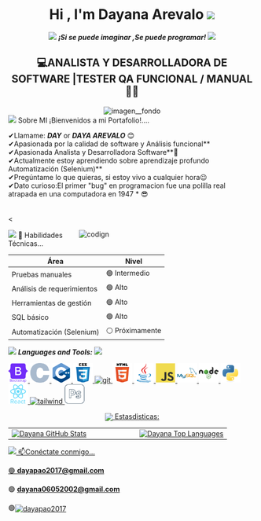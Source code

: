 <div id="header"align="center">
<h1 align="center"><b>Hi , I'm Dayana Arevalo </b><img src="https://media.giphy.com/media/hvRJCLFzcasrR4ia7z/giphy.gif" width="35"></h1>
<img src="https://media.giphy.com/media/gH3LO09IOiZIqePwv9/giphy.gif" width="50" /> <b><i align="center"> ¡Si se puede imaginar ,Se puede programar!</i></b> <img src="https://media.giphy.com/media/qjqUcgIyRjsl2/giphy.gif" width="50" />
<h2 align="center">💻ANALISTA Y DESARROLLADORA DE SOFTWARE |TESTER QA FUNCIONAL / MANUAL 👩‍💻</h2>
  <img align="center"  height="300" width="900" alt="imagen__fondo" src="https://cecytebcs.edu.mx/wp-content/uploads/2022/02/programacion.jpeg">



<div align="left">
 <img src="https://media.giphy.com/media/iY8CRBdQXODJSCERIr/giphy.gif" width="30px">&nbsp;Sobre MI  ¡Bienvenidos a mi Portafolio!....


✔Llamame: ***DAY*** or ***DAYA AREVALO*** 😊 <br>
✔Apasionada por la calidad de software y Análisis funcional**<br>
✔Apasionada Analista y Desarrolladora Software**🥰<br>
✔Actualmente estoy aprendiendo sobre aprendizaje profundo  Automatización (Selenium)**<br>
✔Pregúntame lo que quieras, si estoy vivo a cualquier hora😉<br>
✔Dato curioso:El primer "bug" en programacion fue una polilla real atrapada en una computadora en 1947 * 😎<br><br><br><
</div>

<div align="left">
  <div>
    <img align="right" alt="codign" width="360" src="https://mir-s3-cdn-cf.behance.net/project_modules/disp/601014116770475.6068beff4640a.gif">  
 </div>
  <img src="https://media.giphy.com/media/iY8CRBdQXODJSCERIr/giphy.gif" width="30px">&nbsp;🔧 Habilidades Técnicas...




| Área                    | Nivel        |
|-------------------------|--------------|
| Pruebas manuales        | 🟢 Intermedio |
| Análisis de requerimientos | 🟢 Alto |
| Herramientas de gestión | 🟢  Alto     |
| SQL básico              | 🟢 Alto |
| Automatización (Selenium) | ⚪ Próximamente |
  
</div>



</div>

 
<img src="https://media.giphy.com/media/gH3LO09IOiZIqePwv9/giphy.gif" width="50" /> <b><i align="center"> Languages and Tools:</i></b> <img src="https://media.giphy.com/media/qjqUcgIyRjsl2/giphy.gif" width="50" />


<p align="left"> <a href="https://getbootstrap.com" target="_blank" rel="noreferrer"> <img src="https://raw.githubusercontent.com/devicons/devicon/master/icons/bootstrap/bootstrap-plain-wordmark.svg" alt="bootstrap" width="40" height="40"/> </a> <a href="https://www.cprogramming.com/" target="_blank" rel="noreferrer"> <img src="https://raw.githubusercontent.com/devicons/devicon/master/icons/c/c-original.svg" alt="c" width="40" height="40"/> </a> <a href="https://www.w3schools.com/cpp/" target="_blank" rel="noreferrer"> <img src="https://raw.githubusercontent.com/devicons/devicon/master/icons/cplusplus/cplusplus-original.svg" alt="cplusplus" width="40" height="40"/> </a> <a href="https://www.w3schools.com/css/" target="_blank" rel="noreferrer"> <img src="https://raw.githubusercontent.com/devicons/devicon/master/icons/css3/css3-original-wordmark.svg" alt="css3" width="40" height="40"/> </a> <a href="https://git-scm.com/" target="_blank" rel="noreferrer"> <img src="https://www.vectorlogo.zone/logos/git-scm/git-scm-icon.svg" alt="git" width="40" height="40"/> </a> <a href="https://www.w3.org/html/" target="_blank" rel="noreferrer"> <img src="https://raw.githubusercontent.com/devicons/devicon/master/icons/html5/html5-original-wordmark.svg" alt="html5" width="40" height="40"/> </a> <a href="https://www.java.com" target="_blank" rel="noreferrer"> <img src="https://raw.githubusercontent.com/devicons/devicon/master/icons/java/java-original.svg" alt="java" width="40" height="40"/> </a> <a href="https://developer.mozilla.org/en-US/docs/Web/JavaScript" target="_blank" rel="noreferrer"> <img src="https://raw.githubusercontent.com/devicons/devicon/master/icons/javascript/javascript-original.svg" alt="javascript" width="40" height="40"/> </a> <a href="https://www.linux.org/" target="_blank" rel="noreferrer"> <img <img src="https://raw.githubusercontent.com/devicons/devicon/master/icons/mysql/mysql-original-wordmark.svg" alt="mysql" width="40" height="40"/> </a> <a href="https://nodejs.org" target="_blank" rel="noreferrer"> <img src="https://raw.githubusercontent.com/devicons/devicon/master/icons/nodejs/nodejs-original-wordmark.svg" alt="nodejs" width="40" height="40"/> </a> <a href="https://www.python.org" target="_blank" rel="noreferrer"> <img src="https://raw.githubusercontent.com/devicons/devicon/master/icons/python/python-original.svg" alt="python" width="40" height="40"/> </a> <a href="https://reactjs.org/" target="_blank" rel="noreferrer"> <img src="https://raw.githubusercontent.com/devicons/devicon/master/icons/react/react-original-wordmark.svg" alt="react" width="40" height="40"/> </a> <a href="https://tailwindcss.com/" target="_blank" rel="noreferrer"> <img src="https://www.vectorlogo.zone/logos/tailwindcss/tailwindcss-icon.svg" alt="tailwind" width="40" height="40"/> </a>  <a href="https://www.w3.org/html/" target="_blank" rel="noreferrer"> </a> <a href="https://www.photoshop.com/en" target="_blank" rel="noreferrer"> <img src="https://raw.githubusercontent.com/devicons/devicon/master/icons/photoshop/photoshop-line.svg" alt="photoshop" width="40" height="40"/> 



<div align="center">
   <img  align="center" src="https://media.giphy.com/media/iY8CRBdQXODJSCERIr/giphy.gif" width="30px">&nbsp;Estasdisticas:
  <table>
    <tr>
      <td>
        <img src="https://github-readme-stats.vercel.app/api?username=daya-pao&include_all_commits=true&count_private=true&show_icons=true&line_height=30&title_color=CDB4DB&icon_color=CDB4DB&text_color=D3D3D3&bg_color=0A0A0A" alt="Dayana GitHub Stats" />
      </td>
      <td style="width: 80px;"></td>
      <td>
        <img src="https://github-readme-stats.vercel.app/api/top-langs/?username=daya-pao&layout=compact&theme=dark&bg_color=0A0A0A" alt="Dayana Top Languages"/>
      </td>
    </tr>
  </table>
</div>



<img src="https://media.giphy.com/media/iY8CRBdQXODJSCERIr/giphy.gif" width="30px">&nbsp;📫Conéctate conmigo...

 
🟢 **dayapao2017@gmail.com**
 
🟢 **dayana06052002@gmail.com**

🟢<a href="https://instagram.com/dayapao2017" target="blank"><img align="center" src="https://raw.githubusercontent.com/rahuldkjain/github-profile-readme-generator/master/src/images/icons/Social/instagram.svg" alt="dayapao2017" height="30" width="40" /></a></p>





